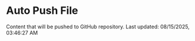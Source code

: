 # Auto Push File

Content that will be pushed to GitHub repository.
Last updated: 08/15/2025, 03:46:27 AM